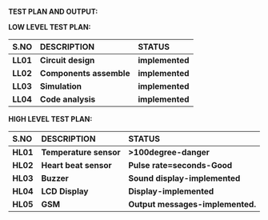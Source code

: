 ﻿**TEST PLAN AND OUTPUT:**

**LOW LEVEL TEST PLAN:**

|**S.NO**|**DESCRIPTION**|**STATUS**|
| :- | :- | :- |
|**LL01**|**Circuit design**|**implemented**|
|**LL02**|**Components assemble**|**implemented**|
|**LL03**|**Simulation**|**implemented**|
|**LL04**|**Code analysis**|**implemented**|

**HIGH LEVEL TEST PLAN:**

|**S.NO**|**DESCRIPTION**|**STATUS**|
| :- | :- | :- |
|**HL01**|**Temperature sensor**|**>100degree-danger**|
|**HL02**|**Heart beat sensor**|**Pulse rate=seconds-Good**|
|**HL03**|**Buzzer**|**Sound display-implemented**|
|**HL04**|**LCD Display**|**Display-implemented**|
|**HL05**|**GSM**|**Output messages-implemented.**|

